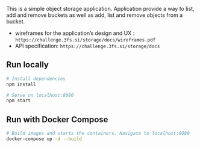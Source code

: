 This is a simple object storage application. Application provide a way to list, add and remove buckets as well as add, list and remove objects from a bucket.

- wireframes for the application’s design and UX : `https://challenge.3fs.si/storage/docs/wireframes.pdf`
- API specification:  `https://challenge.3fs.si/storage/docs`

## Run locally
```bash
# Install dependencies
npm install

# Serve on localhost:8080
npm start
```
## Run with Docker Compose
```bash
# Build images and starts the containers. Navigate to localhost:8080
docker-compose up -d --build
```
